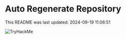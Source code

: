 # Auto Regenerate Repository

This README was last updated: 2024-09-19 11:06:51

 ![TryHackMe](https://tryhackme.com/badge/533634)